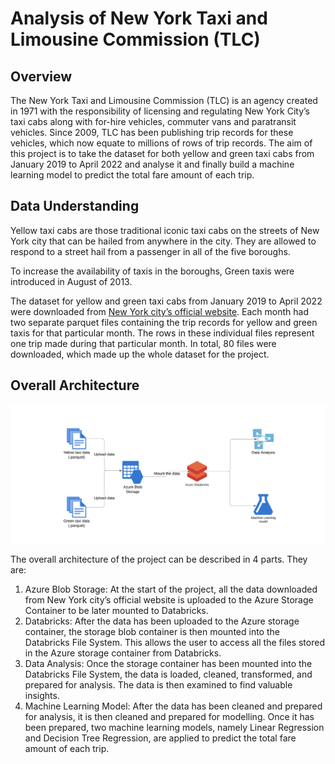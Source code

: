 # Analysis of New York Taxi and Limousine Commission (TLC)

## Overview
The New York Taxi and Limousine Commission (TLC) is an agency created in 1971 with the responsibility of licensing and regulating New York City’s taxi cabs along with for-hire vehicles, commuter vans and paratransit vehicles. Since 2009, TLC has been publishing trip records for these vehicles, which now equate to millions of rows of trip records. The aim of this project is to take the dataset for both yellow and green taxi cabs from January 2019 to April 2022 and analyse it and finally build a machine learning model to predict the total fare amount of each trip.

## Data Understanding
Yellow taxi cabs are those traditional iconic taxi cabs on the streets of New York city that can be hailed from anywhere in the city. They are allowed to respond to a street hail from a passenger in all of the five boroughs.

To increase the availability of taxis in the boroughs, Green taxis were introduced in August of 2013.

The dataset for yellow and green taxi cabs from January 2019 to April 2022 were downloaded from [New York city’s official website](https://www.nyc.gov/site/tlc/about/tlc-trip-record-data.page). Each month had two separate parquet files containing the trip records for yellow and green taxis for that particular month. The rows in these individual files represent one trip made during that particular month. In total, 80 files were downloaded, which made up the whole dataset for the project.

## Overall Architecture

![](https://github.com/naeer/ml_model_spark/blob/main/images/architecture.png?raw=true)

The overall architecture of the project can be described in 4 parts. They are:
1. Azure Blob Storage: At the start of the project, all the data downloaded from New York city’s official website is uploaded to the Azure Storage Container to be later mounted to Databricks.
2. Databricks: After the data has been uploaded to the Azure storage container, the storage blob
container is then mounted into the Databricks File System. This allows the user to access all the
files stored in the Azure storage container from Databricks.
3. Data Analysis: Once the storage container has been mounted into the Databricks File System,
the data is loaded, cleaned, transformed, and prepared for analysis. The data is then examined
to find valuable insights.
4. Machine Learning Model: After the data has been cleaned and prepared for analysis, it is then
cleaned and prepared for modelling. Once it has been prepared, two machine learning models, namely Linear Regression and Decision Tree Regression, are applied to predict the total fare amount of each trip.

